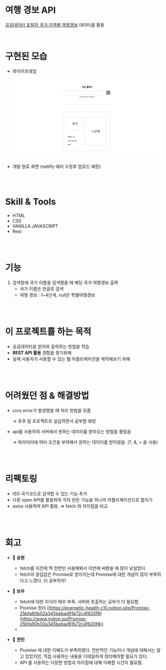 # 여행 경보 API

[공공데이터 포털의 국가∙지역별 여행경보](https://www.data.go.kr/tcs/dss/selectApiDataDetailView.do?publicDataPk=15076237) 데이터를 활용

<br />

# 구현된 모습

- 와이어프레임
    
    ![와이어프레임이미지](./wireframe.png)
    
- 개발 완료 화면 (netlify 에러 수정후 업로드 예정)
<a href="#"></a>

<br />
<br />


# Skill & Tools

- HTML
- CSS
- VANILLA JAVASCRIPT
- Rest

<br />
<br />

# 기능

1. 검색창에 국가 이름을 검색했을 때 해당 국가 여행경보 출력
    - 국가 이름은 한글로 검색
    - 여행 경보 : 1~4단계, null은 특별여행경보

<br />
<br />

# 이 프로젝트를 하는 목적

- 공공데이터을 받아와 출력하는 방법을 학습
- **REST API 활용** 경험을 쌓기위해
- 실제 사용자가 사용할 수 있는 웹 어플리케이션을 제작해보기 위해

<br />
<br />

# 어려웠던 점 & 해결방법

- cors error가 발생했을 때 처리 방법을 모름
    
    → 추후 팀 프로젝트로 실습하면서 공부할 예정
    
- api를 사용하여 서버에서 원하는 데이터를 받아오는 방법을 몰랐음
    
    → 파라미터에 여러 조건을 부여해서 원하는 데이터를 받아왔음. (?, &, = 을 사용)
<br />
<br />

# 리팩토링
- ISO 국가코드로 검색할 수 있는 기능 추가
- 다른 open API를 활용하여 각자 만든 기능을 하나의 어플리케이션으로 합치기
- axios 사용하여 API 활용. ⇒ fetch 와 차이점을 비교

<br />
<br />

# 회고

- 👻 **승원**
    - fetch를 이전에 딱 한번만 사용해봐서 이번에 써봤을 때 많이 낯설었다.
    - fetch의 응답값은 Promise로 받아지는데 Promise에 대한 개념이 많이 부족하다고 느꼈다. 더 공부하자!

- 🤡 **보우**
    - fetch에 대한 지식이 매우 부족. 서버와 호출하는 공부가 더 필요함.
    - Promise 정리 ([https://energetic-health-c10.notion.site/Promise-25bfa90b02a345bebad91b72c4f620f8](https://www.notion.so/Promise-25bfa90b02a345bebad91b72c4f620f8))
    - 
    
- 🙉 **찬민**
    - Promise 에 대한 이해도가 부족하였다. 전반적인 기능이나 개념에 대해서는 알고 있었지만, 
    직접 사용하는 내용을 디테일하게 정리해야할 필요가 있다.
    - API 를 사용하는 다양한 방법과 차이점에 대해 이해할 시간이 필요함.